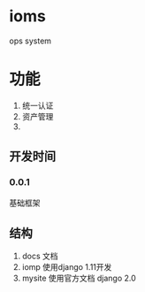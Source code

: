 # ioms
ops system



# 功能
1. 统一认证
2. 资产管理
3.



## 开发时间
### 0.0.1
基础框架



## 结构
1. docs 文档
2. iomp 使用django 1.11开发
3. mysite 使用官方文档 django 2.0 


